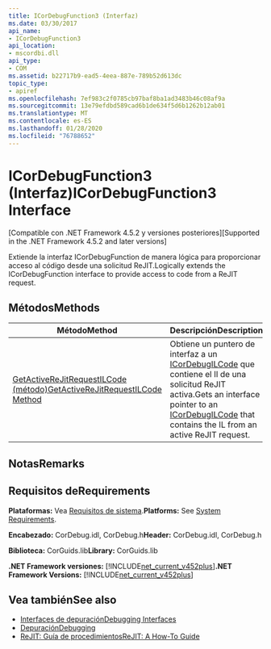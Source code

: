 ```yaml
---
title: ICorDebugFunction3 (Interfaz)
ms.date: 03/30/2017
api_name:
- ICorDebugFunction3
api_location:
- mscordbi.dll
api_type:
- COM
ms.assetid: b22717b9-ead5-4eea-887e-789b52d613dc
topic_type:
- apiref
ms.openlocfilehash: 7ef983c2f0785cb97baf8ba1ad3483b46c08af9a
ms.sourcegitcommit: 13e79efdbd589cad6b1de634f5d6b1262b12ab01
ms.translationtype: MT
ms.contentlocale: es-ES
ms.lasthandoff: 01/28/2020
ms.locfileid: "76788652"
---
```

# <a name="icordebugfunction3-interface"></a><span data-ttu-id="4b64a-102">ICorDebugFunction3 (Interfaz)</span><span class="sxs-lookup"><span data-stu-id="4b64a-102">ICorDebugFunction3 Interface</span></span>
<span data-ttu-id="4b64a-103">[Compatible con .NET Framework 4.5.2 y versiones posteriores]</span><span class="sxs-lookup"><span data-stu-id="4b64a-103">[Supported in the .NET Framework 4.5.2 and later versions]</span></span>  
  
 <span data-ttu-id="4b64a-104">Extiende la interfaz ICorDebugFunction de manera lógica para proporcionar acceso al código desde una solicitud ReJIT.</span><span class="sxs-lookup"><span data-stu-id="4b64a-104">Logically extends the ICorDebugFunction interface to provide access to code from a ReJIT request.</span></span>  
  
## <a name="methods"></a><span data-ttu-id="4b64a-105">Métodos</span><span class="sxs-lookup"><span data-stu-id="4b64a-105">Methods</span></span>  
  
|<span data-ttu-id="4b64a-106">Método</span><span class="sxs-lookup"><span data-stu-id="4b64a-106">Method</span></span>|<span data-ttu-id="4b64a-107">Descripción</span><span class="sxs-lookup"><span data-stu-id="4b64a-107">Description</span></span>|  
|------------|-----------------|  
|[<span data-ttu-id="4b64a-108">GetActiveReJitRequestILCode (método)</span><span class="sxs-lookup"><span data-stu-id="4b64a-108">GetActiveReJitRequestILCode Method</span></span>](icordebugfunction3-getactiverejitrequestilcode-method.md)|<span data-ttu-id="4b64a-109">Obtiene un puntero de interfaz a un [ICorDebugILCode](icordebugilcode-interface.md) que contiene el Il de una solicitud ReJIT activa.</span><span class="sxs-lookup"><span data-stu-id="4b64a-109">Gets an interface pointer to an [ICorDebugILCode](icordebugilcode-interface.md) that contains the IL from an active ReJIT request.</span></span>|  
  
## <a name="remarks"></a><span data-ttu-id="4b64a-110">Notas</span><span class="sxs-lookup"><span data-stu-id="4b64a-110">Remarks</span></span>  
  
## <a name="requirements"></a><span data-ttu-id="4b64a-111">Requisitos de</span><span class="sxs-lookup"><span data-stu-id="4b64a-111">Requirements</span></span>  
 <span data-ttu-id="4b64a-112">**Plataformas:** Vea [Requisitos de sistema](../../../../docs/framework/get-started/system-requirements.md).</span><span class="sxs-lookup"><span data-stu-id="4b64a-112">**Platforms:** See [System Requirements](../../../../docs/framework/get-started/system-requirements.md).</span></span>  
  
 <span data-ttu-id="4b64a-113">**Encabezado:** CorDebug.idl, CorDebug.h</span><span class="sxs-lookup"><span data-stu-id="4b64a-113">**Header:** CorDebug.idl, CorDebug.h</span></span>  
  
 <span data-ttu-id="4b64a-114">**Biblioteca:** CorGuids.lib</span><span class="sxs-lookup"><span data-stu-id="4b64a-114">**Library:** CorGuids.lib</span></span>  
  
 <span data-ttu-id="4b64a-115">**.NET Framework versiones:** [!INCLUDE[net_current_v452plus](../../../../includes/net-current-v452plus-md.md)]</span><span class="sxs-lookup"><span data-stu-id="4b64a-115">**.NET Framework Versions:** [!INCLUDE[net_current_v452plus](../../../../includes/net-current-v452plus-md.md)]</span></span>  
  
## <a name="see-also"></a><span data-ttu-id="4b64a-116">Vea también</span><span class="sxs-lookup"><span data-stu-id="4b64a-116">See also</span></span>

- [<span data-ttu-id="4b64a-117">Interfaces de depuración</span><span class="sxs-lookup"><span data-stu-id="4b64a-117">Debugging Interfaces</span></span>](debugging-interfaces.md)
- [<span data-ttu-id="4b64a-118">Depuración</span><span class="sxs-lookup"><span data-stu-id="4b64a-118">Debugging</span></span>](index.md)
- [<span data-ttu-id="4b64a-119">ReJIT: Guía de procedimientos</span><span class="sxs-lookup"><span data-stu-id="4b64a-119">ReJIT: A How-To Guide</span></span>](https://docs.microsoft.com/archive/blogs/davbr/rejit-a-how-to-guide)
